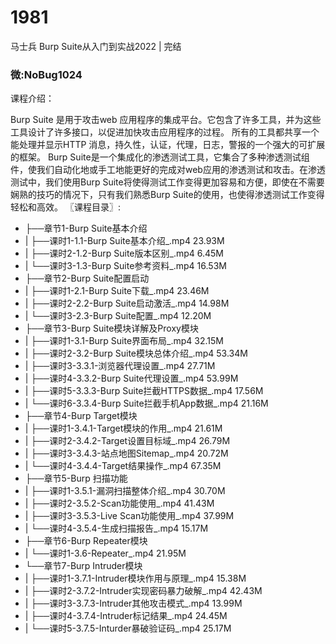 # 1981
马士兵 Burp Suite从入门到实战2022 | 完结
### 微:NoBug1024 


课程介绍：

Burp Suite 是用于攻击web 应用程序的集成平台。它包含了许多工具，并为这些工具设计了许多接口，以促进加快攻击应用程序的过程。 所有的工具都共享一个能处理并显示HTTP 消息，持久性，认证，代理，日志，警报的一个强大的可扩展的框架。 Burp Suite是一个集成化的渗透测试工具，它集合了多种渗透测试组件，使我们自动化地或手工地能更好的完成对web应用的渗透测试和攻击。在渗透测试中，我们使用Burp Suite将使得测试工作变得更加容易和方便，即使在不需要娴熟的技巧的情况下，只有我们熟悉Burp Suite的使用，也使得渗透测试工作变得轻松和高效。
〖课程目录〗:

- ├──章节1-Burp Suite基本介绍  
- |   ├──课时1-1.1-Burp Suite基本介绍_.mp4  23.93M
- |   ├──课时2-1.2-Burp Suite版本区别_.mp4  6.45M
- |   └──课时3-1.3-Burp Suite参考资料_.mp4  16.53M
- ├──章节2-Burp Suite配置启动  
- |   ├──课时1-2.1-Burp Suite下载_.mp4  23.46M
- |   ├──课时2-2.2-Burp Suite启动激活_.mp4  14.98M
- |   └──课时3-2.3-Burp Suite配置_.mp4  12.20M
- ├──章节3-Burp Suite模块详解及Proxy模块  
- |   ├──课时1-3.1-Burp Suite界面布局_.mp4  32.15M
- |   ├──课时2-3.2-Burp Suite模块总体介绍_.mp4  53.34M
- |   ├──课时3-3.3.1-浏览器代理设置_.mp4  27.71M
- |   ├──课时4-3.3.2-Burp Suite代理设置_.mp4  53.99M
- |   ├──课时5-3.3.3-Burp Suite拦截HTTPS数据_.mp4  17.56M
- |   └──课时6-3.3.4-Burp Suite拦截手机App数据_.mp4  21.16M
- ├──章节4-Burp Target模块  
- |   ├──课时1-3.4.1-Target模块的作用_.mp4  21.61M
- |   ├──课时2-3.4.2-Target设置目标域_.mp4  26.79M
- |   ├──课时3-3.4.3-站点地图Sitemap_.mp4  20.72M
- |   └──课时4-3.4.4-Target结果操作_.mp4  67.35M
- ├──章节5-Burp 扫描功能  
- |   ├──课时1-3.5.1-漏洞扫描整体介绍_.mp4  30.70M
- |   ├──课时2-3.5.2-Scan功能使用_.mp4  41.43M
- |   ├──课时3-3.5.3-Live Scan功能使用_.mp4  37.99M
- |   └──课时4-3.5.4-生成扫描报告_.mp4  15.17M
- ├──章节6-Burp Repeater模块  
- |   └──课时1-3.6-Repeater_.mp4  21.95M
- └──章节7-Burp Intruder模块  
- |   ├──课时1-3.7.1-Intruder模块作用与原理_.mp4  15.38M
- |   ├──课时2-3.7.2-Intruder实现密码暴力破解_.mp4  42.43M
- |   ├──课时3-3.7.3-Intruder其他攻击模式_.mp4  13.99M
- |   ├──课时4-3.7.4-Intruder标记结果_.mp4  24.45M
- |   └──课时5-3.7.5-Inturder暴破验证码_.mp4  25.17M
